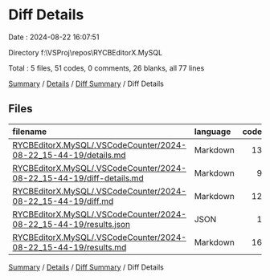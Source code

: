 # Diff Details

Date : 2024-08-22 16:07:51

Directory f:\\VSProj\\repos\\RYCBEditorX.MySQL

Total : 5 files,  51 codes, 0 comments, 26 blanks, all 77 lines

[Summary](results.md) / [Details](details.md) / [Diff Summary](diff.md) / Diff Details

## Files
| filename | language | code | comment | blank | total |
| :--- | :--- | ---: | ---: | ---: | ---: |
| [RYCBEditorX.MySQL/.VSCodeCounter/2024-08-22_15-44-19/details.md](/RYCBEditorX.MySQL/.VSCodeCounter/2024-08-22_15-44-19/details.md) | Markdown | 13 | 0 | 6 | 19 |
| [RYCBEditorX.MySQL/.VSCodeCounter/2024-08-22_15-44-19/diff-details.md](/RYCBEditorX.MySQL/.VSCodeCounter/2024-08-22_15-44-19/diff-details.md) | Markdown | 9 | 0 | 6 | 15 |
| [RYCBEditorX.MySQL/.VSCodeCounter/2024-08-22_15-44-19/diff.md](/RYCBEditorX.MySQL/.VSCodeCounter/2024-08-22_15-44-19/diff.md) | Markdown | 12 | 0 | 7 | 19 |
| [RYCBEditorX.MySQL/.VSCodeCounter/2024-08-22_15-44-19/results.json](/RYCBEditorX.MySQL/.VSCodeCounter/2024-08-22_15-44-19/results.json) | JSON | 1 | 0 | 0 | 1 |
| [RYCBEditorX.MySQL/.VSCodeCounter/2024-08-22_15-44-19/results.md](/RYCBEditorX.MySQL/.VSCodeCounter/2024-08-22_15-44-19/results.md) | Markdown | 16 | 0 | 7 | 23 |

[Summary](results.md) / [Details](details.md) / [Diff Summary](diff.md) / Diff Details